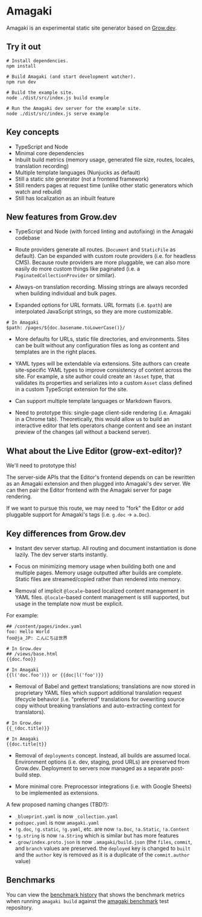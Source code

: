 # Amagaki

Amagaki is an experimental static site generator based on
[Grow.dev](https://grow.dev/).

## Try it out

```
# Install dependencies.
npm install

# Build Amagaki (and start development watcher).
npm run dev

# Build the example site.
node ./dist/src/index.js build example

# Run the Amagaki dev server for the example site.
node ./dist/src/index.js serve example
```

## Key concepts

- TypeScript and Node
- Minimal core dependencies
- Inbuilt build metrics (memory usage, generated file size, routes, locales,
  translation recording)
- Multiple template languages (Nunjucks as default)
- Still a static site generator (not a frontend framework)
- Still renders pages at request time (unlike other static generators which
  watch and rebuild)
- Still has localization as an inbuilt feature

## New features from Grow.dev

- TypeScript and Node (with forced linting and autofixing) in the Amagaki
  codebase

- Route providers generate all routes. (`Document` and `StaticFile` as default).
  Can be expanded with custom route providers (i.e. for headless CMS). Because
  route providers are more pluggable, we can also more easily do more custom
  things like paginated (i.e. a `PaginatedCollectionProvider` or similar).

- Always-on translation recording. Missing strings are always recorded when
  building individual and bulk pages.

- Expanded options for URL formats. URL formats (i.e. `$path`) are interpolated
  JavaScript strings, so they are more customizable.

```
# In Amagaki
$path: /pages/${doc.basename.toLowerCase()}/
```

- More defaults for URLs, static file directories, and environments. Sites can
  be built without any configuration files as long as content and templates are
  in the right places.

- YAML types will be extendable via extensions. Site authors can create
  site-specific YAML types to improve consistency of content across the site.
  For example, a site author could create an `!Asset` type, that validates its
  properties and serializes into a custom `Asset` class defined in a custom
  TypeScript extension for the site.

- Can support multiple template languages or Markdown flavors.

- Need to prototype this: single-page client-side rendering (i.e. Amagaki in a
  Chrome tab). Theoretically, this would allow us to build an interactive editor
  that lets operators change content and see an instant preview of the changes
  (all without a backend server).

## What about the Live Editor (grow-ext-editor)?

We'll need to prototype this!

The server-side APIs that the Editor's frontend depends on can be rewritten as
an Amagaki extension and then plugged into Amagaki's dev server. We can then
pair the Editor frontend with the Amagaki server for page rendering.

If we want to pursue this route, we may need to "fork" the Editor or add
pluggable support for Amagaki's tags (i.e. `g.doc` -> `a.Doc`).

## Key differences from Grow.dev

- Instant dev server startup. All routing and document instantiation is done
  lazily. The dev server starts instantly.

- Focus on minimizing memory usage when building both one and multiple pages.
  Memory usage outputted after builds are complete. Static files are
  streamed/copied rather than rendered into memory.

- Removal of implicit `@locale`-based localized content management in YAML
  files. `@locale`-based content management is still supported, but usage in the
  template now must be explicit.

For example:

```
## /content/pages/index.yaml
foo: Hello World
foo@ja_JP: こんにちは世界

# In Grow.dev
## /views/base.html
{{doc.foo}}

# In Amagaki
{{l('doc.foo')}} or {{doc|l('foo')}}
```

- Removal of Babel and gettext translations; translations are now stored in
  proprietary YAML files which support additional translation request lifecycle
  behavior (i.e. "preferred" translations for ovewriting source copy without
  breaking translations and auto-extracting context for translators).

```
# In Grow.dev
{{_(doc.title)}}

# In Amagaki
{{doc.title|t}}
```

- Removal of `deployments` concept. Instead, all builds are assumed local.
  Environment options (i.e. dev, staging, prod URLs) are preserved from
  Grow.dev. Deployment to servers now managed as a separate post-build step.

- More minimal core. Preprocessor integrations (i.e. with Google Sheets) to be
  implemented as extensions.

A few proposed naming changes (TBD?):

- `_blueprint.yaml` is now `_collection.yaml`
- `podspec.yaml` is now `amagaki.yaml`
- `!g.doc`, `!g.static`, `!g.yaml`, etc. are now `!a.Doc`, `!a.Static`, `!a.Content`
- `!g.string` is now `!a.String` which is similar but has more features
- `.grow/index.proto.json` is now `.amagaki/build.json` (the `files`, `commit`, and `branch` values are preserved. the `deployed` key is changed to `built` and the `author` key is removed as it is a duplicate of the `commit.author` value)

## Benchmarks

You can view the [benchmark history](https://blinkkcode.github.io/amagaki/benchmark/) that shows the benchmark metrics when running `amagaki build` against the [amagaki benchmark](https://github.com/blinkkcode/amagaki-benchmark) test repository.
